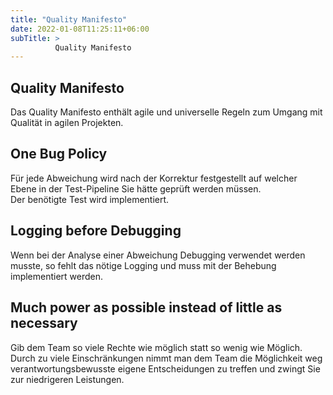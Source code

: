 ```yaml
---
title: "Quality Manifesto"
date: 2022-01-08T11:25:11+06:00
subTitle: >
          Quality Manifesto
---
```


Quality Manifesto
-----------------

Das Quality Manifesto enthält agile und universelle Regeln zum Umgang mit Qualität in agilen Projekten.

**One Bug Policy**
------------------

Für jede Abweichung wird nach der Korrektur festgestellt auf welcher Ebene in der Test-Pipeline Sie hätte geprüft werden müssen.  
Der benötigte Test wird implementiert.

****Logging before Debugging****
--------------------------------

Wenn bei der Analyse einer Abweichung Debugging verwendet werden musste, so fehlt das nötige Logging und muss mit der Behebung implementiert werden.

****Much power as possible instead of little as necessary****
-------------------------------------------------------------

Gib dem Team so viele Rechte wie möglich statt so wenig wie Möglich. Durch zu viele Einschränkungen nimmt man dem Team die Möglichkeit weg verantwortungsbewusste eigene Entscheidungen zu treffen und zwingt Sie zur niedrigeren Leistungen.
